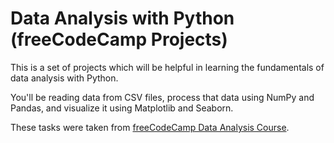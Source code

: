 # Data Analysis with Python (freeCodeCamp Projects)
This is a set of projects which will be helpful in learning the fundamentals of data analysis with Python. 

You'll be reading data from CSV files, process that data using NumPy and Pandas, and visualize it using Matplotlib and Seaborn.

These tasks were taken from [freeCodeCamp Data Analysis Course](https://www.freecodecamp.org/learn/data-analysis-with-python/).
